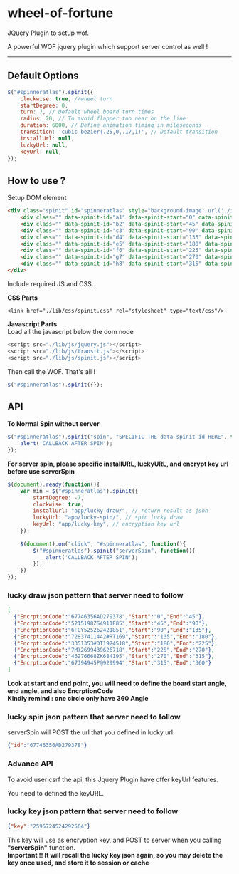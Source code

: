 # wheel-of-fortune
JQuery Plugin to setup wof.

A powerful WOF jquery plugin which support server control as well !

---



##  Default Options

```javascript
$("#spinneratlas").spinit({  
    clockwise: true, //wheel turn
    startDegree: 0,  
	turn: 7, // Default wheel board turn times  
	radius: 20, // To avoid flapper too near on the line
	duration: 6000, // Define animation timing in mileseconds  
	transition: 'cubic-bezier(.25,0,.17,1)', // Default transition  
    installUrl: null,  
    luckyUrl: null,  
    keyUrl: null,  
});
```

## How to use ?

Setup DOM element
```html
<div class="spinit" id="spinneratlas" style="background-image: url('./img/gameboard.png')">
	<div class="" data-spinit-id="a1" data-spinit-start="0" data-spinit-end="45"></div>			
	<div class="" data-spinit-id="b2" data-spinit-start="45" data-spinit-end="90"></div>
	<div class="" data-spinit-id="c3" data-spinit-start="90" data-spinit-end="135"></div>
	<div class="" data-spinit-id="d4" data-spinit-start="135" data-spinit-end="180"></div>
	<div class="" data-spinit-id="e5" data-spinit-start="180" data-spinit-end="225"></div>
	<div class="" data-spinit-id="f6" data-spinit-start="225" data-spinit-end="270"></div>
	<div class="" data-spinit-id="g7" data-spinit-start="270" data-spinit-end="315"></div>
	<div class="" data-spinit-id="h8" data-spinit-start="315" data-spinit-end="360"></div>
</div>
```

Include required JS and CSS.

**CSS Parts**
```stylesheets
<link href="./lib/css/spinit.css" rel="stylesheet" type="text/css"/>
```

**Javascript Parts**  
Load all the javascript below the dom node
```javascript  
<script src="./lib/js/jquery.js"></script>  
<script src="./lib/js/transit.js"></script>  
<script src="./lib/js/spinit.js"></script>  
```
Then call the WOF. That's all ! 
```javascript
$("#spinneratlas").spinit({});  
```



## API

**To Normal Spin without server**
```javascript
$("#spinneratlas").spinit("spin", "SPECIFIC THE data-spinit-id HERE", function(){
    alert('CALLBACK AFTER SPIN');
});
```

**For server spin, please specific installURL, luckyURL, and encrypt key url before use serverSpin**

```javascript
$(document).ready(function(){
    var min = $("#spinneratlas").spinit({
		startDegree: -7,
		clockwise: true,
		installUrl: "app/lucky-draw/", // return result as json
		luckyUrl: "app/lucky-spin/", // spin lucky draw
		keyUrl: "app/lucky-key", // encryption key url
	});
	
	$(document).on("click", "#spinneratlas", function(){
		$("#spinneratlas").spinit("serverSpin", function(){
			alert('CALLBACK AFTER SPIN');
		});
	})
});
```

### **lucky draw json pattern that server need to follow**

```json
[  
  {"EncrptionCode":"67746356AD279378","Start":"0","End":"45"},   
  {"EncrptionCode":"5215198ZS4911F85","Start":"45","End":"90"},  
  {"EncrptionCode":"6FGY525262421851","Start":"90","End":"135"},  
  {"EncrptionCode":"72837411442#RT169","Start":"135","End":"180"},  
  {"EncrptionCode":"3351353#DT1924518","Start":"180","End":"225"},  
  {"EncrptionCode":"7M)2699439626718","Start":"225","End":"270"},  
  {"EncrptionCode":"46276668ZK684195","Start":"270","End":"315"},  
  {"EncrptionCode":"67J94945P@929994","Start":"315","End":"360"}
]
```
**Look at start and end point, you will need to define the board start angle, end angle, and also EncrptionCode**  
**Kindly remind : one circle only have 360 Angle**  

### **lucky spin json pattern that server need to follow**
serverSpin will POST the url that you defined in lucky url.
```json
{"id":"67746356AD279378"}
```

### **Advance API**
To avoid user csrf the api, this Jquery Plugin have offer keyUrl features.

You need to defined the keyURL.

### **lucky key json pattern that server need to follow**
```json
{"key":"2595724524292564"}
```

This key will use as encryption key, and POST to server when you calling **"serverSpin"** function.   
**Important !! It will recall the lucky key json again, so you may delete the key once used, and store it to session or cache**
